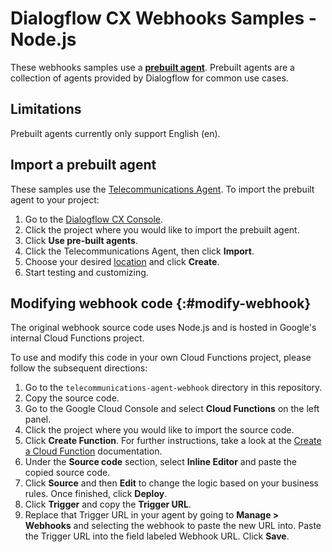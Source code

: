 # Dialogflow CX Webhooks Samples - Node.js

These webhooks samples use a **[prebuilt agent](https://cloud.google.com/dialogflow/cx/docs/concept/agents-prebuilt)**. Prebuilt agents are a collection of agents provided by Dialogflow for common use cases.

## Limitations

Prebuilt agents currently only support English (en).

## Import a prebuilt agent

These samples use the [Telecommunications Agent](https://cloud.google.com/dialogflow/cx/docs/concept/agents-prebuilt#telecommunications). To import the prebuilt agent to your project:

1. Go to the [Dialogflow CX Console](https://dialogflow.cloud.google.com/cx/projects).
1. Click the project where you would like to import the prebuilt agent.
1. Click **Use pre-built agents**.
1. Click the Telecommunications Agent, then click **Import**.
1. Choose your desired [location](/dialogflow/cx/docs/concept/region#avail) and click **Create**.
1. Start testing and customizing.

<!-- [comment]: <> (TODO: may not need this section) -->
<!-- ## Customize the imported prebuilt agent {:#customize}

1. [Test the agent](/dialogflow/cx/docs/concept/console#simulator)
   using the simulator to understand what it can help users accomplish.
1. Click the **Manage** tab in the left pane and then **Test Cases** to see coverage
   and example scripts. For more information, see the
   [Test cases](/dialogflow/cx/docs/concept/test-case) documentation.
1. [Delete any flows](/dialogflow/cx/docs/concept/flow#delete) that are
   irrelevant to your use case.
1. Edit agent dialogue and [custom entities](/dialogflow/cx/docs/concept/entity-custom)
   to meet your business needs.
1. If there is [webhook source code](/dialogflow/cx/docs/concept/webhook),
   see [Modifying webhook code](#modify-webhook). -->

## Modifying webhook code {:#modify-webhook}

The original webhook source
code uses Node.js and is hosted in Google's internal Cloud Functions project.

To use and modify this code in your own Cloud Functions project, please follow
the subsequent directions:

1. Go to the `telecommunications-agent-webhook` directory in this repository.
2. Copy the source code.
3. Go to the Google Cloud Console and select **Cloud Functions** on the left panel.
4. Click the project where you would like to import the source code.
5. Click **Create Function**.
   For further instructions, take a look at
   the [Create a Cloud Function](/functions/docs/create-deploy-nodejs#create_a_function)
   documentation.
6. Under the **Source code** section, select **Inline Editor** and paste the
   copied source code.
7. Click **Source** and then **Edit** to change the logic based on your
   business rules. Once finished, click **Deploy**.
8. Click **Trigger** and copy the **Trigger URL**.
9. Replace that Trigger URL in your agent by going to **Manage > Webhooks**
   and selecting the webhook to paste the new URL into. Paste the Trigger URL
   into the field labeled Webhook URL. Click **Save**.
<!-- 10. Using the [Webhooks](/dialogflow/cx/docs/concept/webhook) documentation, test your fulfillment. -->
